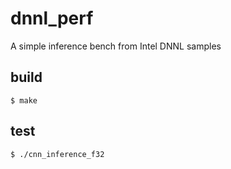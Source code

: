 # dnnl_perf
A simple inference bench from Intel DNNL samples

## build
```
$ make
```

## test
```$ ./cnn_inference_f32``` 
